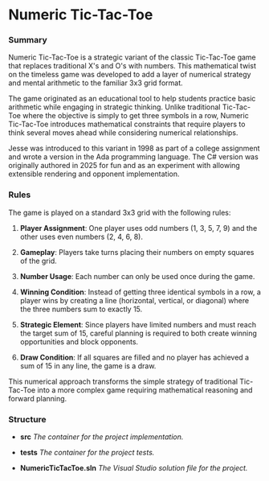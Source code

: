 # Numeric Tic-Tac-Toe

### Summary

Numeric Tic-Tac-Toe is a strategic variant of the classic Tic-Tac-Toe game that replaces traditional X's and O's with numbers. This mathematical twist on the timeless game was developed to add a layer of numerical strategy and mental arithmetic to the familiar 3x3 grid format.

The game originated as an educational tool to help students practice basic arithmetic while engaging in strategic thinking. Unlike traditional Tic-Tac-Toe where the objective is simply to get three symbols in a row, Numeric Tic-Tac-Toe introduces mathematical constraints that require players to think several moves ahead while considering numerical relationships.

Jesse was introduced to this variant in 1998 as part of a college assignment and wrote a version in the Ada programming language.  The C# version was originally authored in 2025 for fun and as an experiment with allowing extensible rendering and opponent implementation.

### Rules

The game is played on a standard 3x3 grid with the following rules:

1. **Player Assignment**: One player uses odd numbers (1, 3, 5, 7, 9) and the other uses even numbers (2, 4, 6, 8).

2. **Gameplay**: Players take turns placing their numbers on empty squares of the grid.

3. **Number Usage**: Each number can only be used once during the game.

4. **Winning Condition**: Instead of getting three identical symbols in a row, a player wins by creating a line (horizontal, vertical, or diagonal) where the three numbers sum to exactly 15.

5. **Strategic Element**: Since players have limited numbers and must reach the target sum of 15, careful planning is required to both create winning opportunities and block opponents.

6. **Draw Condition**: If all squares are filled and no player has achieved a sum of 15 in any line, the game is a draw.

This numerical approach transforms the simple strategy of traditional Tic-Tac-Toe into a more complex game requiring mathematical reasoning and forward planning.

### Structure

- **src**
 _The container for the project implementation._

- **tests**
  _The container for the project tests._

- **NumericTicTacToe.sln**
  _The Visual Studio solution file for the project._